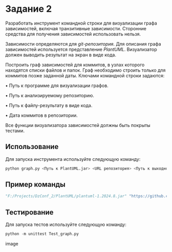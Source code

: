 # Задание 2
 Разработать инструмент командной строки для визуализации графа
зависимостей, включая транзитивные зависимости. Сторонние средства для
получения зависимостей использовать нельзя.

Зависимости определяются для *git-репозитория*. Для описания графа
зависимостей используется представление *PlantUML*. Визуализатор должен
выводить результат на экран в виде кода.

Построить граф зависимостей для коммитов, в узлах которого находятся
списки файлов и папок. Граф необходимо строить только для коммитов позже
заданной даты.
Ключами командной строки задаются:

• Путь к программе для визуализации графов.

• Путь к анализируемому репозиторию.

• Путь к файлу-результату в виде кода.

• Дата коммитов в репозитории.

Все функции визуализатора зависимостей должны быть покрыты тестами.

## Использование
Для запуска инструмента используйте следующую команду:
```python
python graph.py <Путь к PlantUML.jar> <URL репозитория> <Путь к выходной директории> <Количество дней для порога коммитов (30 по умолчанию)>
```
## Пример команды
```python
"F:/Projects/DzConf_2/PlantUML/plantuml-1.2024.8.jar" "https://github.com/Sw1dy/Dz.git" "F:/Projects/DzConf_2/output" --days 30
```
## Тестирование
Для запуска тестов используйте следующую команду:
```python
python -m unittest Test_graph.py
```
image


